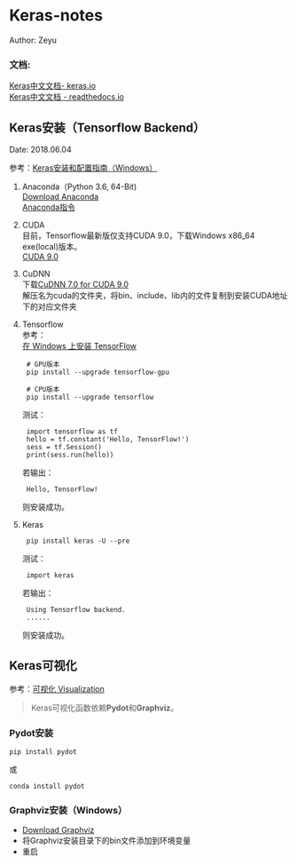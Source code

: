 # Keras-notes

Author: Zeyu

### 文档:

[Keras中文文档- keras.io](https://keras.io/zh/)  
[Keras中文文档 - readthedocs.io](http://keras-cn.readthedocs.io/en/latest/)

## Keras安装（Tensorflow Backend）

Date: 2018.06.04

参考：[Keras安装和配置指南（Windows）](http://keras-cn.readthedocs.io/en/latest/for_beginners/keras_windows/)

1. Anaconda（Python 3.6, 64-Bit)  
	[Download Anaconda](https://www.anaconda.com/download/)  
	[Anaconda指令](https://blog.csdn.net/fyuanfena/article/details/52080270)

2. CUDA  
	目前，Tensorflow最新版仅支持CUDA 9.0，下载Windows x86_64 exe(local)版本。  
	[CUDA 9.0](https://developer.nvidia.com/cuda-90-download-archive)

3. CuDNN  
	下载[CuDNN 7.0 for CUDA 9.0](https://developer.nvidia.com/rdp/cudnn-archive)  
	解压名为cuda的文件夹，将bin、include、lib内的文件复制到安装CUDA地址下的对应文件夹

4. Tensorflow  
	参考：  
	[在 Windows 上安装 TensorFlow](https://www.tensorflow.org/install/install_windows)  

		# GPU版本
		pip install --upgrade tensorflow-gpu

		# CPU版本
		pip install --upgrade tensorflow

	测试：

		import tensorflow as tf
		hello = tf.constant('Hello, TensorFlow!')
		sess = tf.Session()
		print(sess.run(hello))
	
	若输出：

		Hello, TensorFlow!

	则安装成功。

5. Keras  

		pip install keras -U --pre

	测试：
  
		import keras

	若输出：
  
		Using Tensorflow backend.
		......

	则安装成功。


## Keras可视化

参考：[可视化 Visualization](https://keras.io/zh/visualization/)  
>Keras可视化函数依赖**Pydot**和**Graphviz**。

### Pydot安装

	pip install pydot
或  

	conda install pydot


### Graphviz安装（Windows）

- [Download Graphviz](http://www.graphviz.org/download/)
- 将Graphviz安装目录下的bin文件添加到环境变量
- 重启
